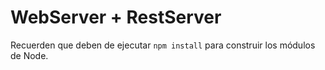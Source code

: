 # WebServer + RestServer

Recuerden que deben de ejecutar ```npm install``` para construir los
módulos de Node.